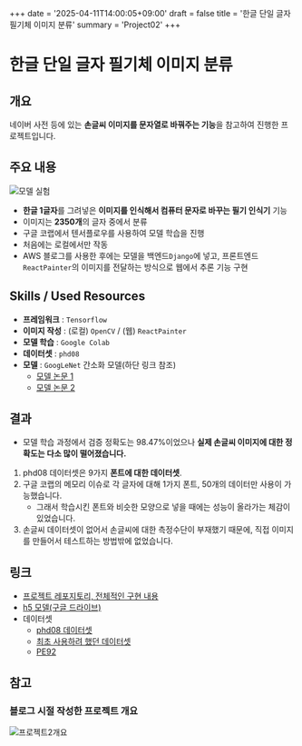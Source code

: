 +++
date = '2025-04-11T14:00:05+09:00'
draft = false
title = '한글 단일 글자 필기체 이미지 분류'
summary = 'Project02'
+++
# 한글 단일 글자 필기체 이미지 분류
## 개요
네이버 사전 등에 있는 **손글씨 이미지를 문자열로 바꿔주는 기능**을 참고하여 진행한 프로젝트입니다.

## 주요 내용
![모델 실험](/images/Project2Usage.png)
- **한글 1글자**를 그려넣은 **이미지를 인식해서 컴퓨터 문자로 바꾸는 필기 인식기** 기능
- 이미지는 **2350개**의 글자 중에서 분류
- 구글 코랩에서 텐서플로우를 사용하여 모델 학습을 진행
- 처음에는 로컬에서만 작동
- AWS 블로그를 사용한 후에는 모델을 백엔드`Django`에 넣고, 프론트엔드`ReactPainter`의 이미지를 전달하는 방식으로 웹에서 추론 기능 구현

## Skills / Used Resources
- **프레임워크** : `Tensorflow`
- **이미지 작성** : (로컬) `OpenCV` / (웹) `ReactPainter`
- **모델 학습** : `Google Colab`
- **데이터셋** : `phd08`
- **모델** : `GoogLeNet` 간소화 모델(하단 링크 참조)
  - [모델 논문 1](https://scienceon.kisti.re.kr/commons/util/originalView.do?cn=JAKO201823955287871&oCn=JAKO201823955287871&dbt=JAKO&journal=NJOU00292001)
  - [모델 논문 2](https://scienceon.kisti.re.kr/commons/util/originalView.do?cn=JAKO201630762630914&oCn=JAKO201630762630914&dbt=JAKO&journal=NJOU00431883)


## 결과
- 모델 학습 과정에서 검증 정확도는 98.47%이었으나 **실제 손글씨 이미지에 대한 정확도는 다소 많이 떨어졌습니다.**
1) phd08 데이터셋은 9가지 **폰트에 대한 데이터셋**.
2) 구글 코랩의 메모리 이슈로 각 글자에 대해 1가지 폰트, 50개의 데이터만 사용이 가능했습니다.
   - 그래서 학습시킨 폰트와 비슷한 모양으로 넣을 때에는 성능이 올라가는 체감이 있었습니다.
3) 손글씨 데이터셋이 없어서 손글씨에 대한 측정수단이 부재했기 때문에, 직접 이미지를 만들어서 테스트하는 방법밖에 없었습니다.


## **링크**
- [프로젝트 레포지토리, 전체적인 구현 내용](https://github.com/dowrave/Project01_HandWriting)
- [h5 모델(구글 드라이브)](https://drive.google.com/file/d/1O5THjolq-CbqDwkYsBykZmE-a5TIHuWI/view)
- 데이터셋
  - [phd08 데이터셋](https://www.kci.go.kr/kciportal/ci/sereArticleSearch/ciSereArtiView.kci?sereArticleSearchBean.artiId=ART001293992)
  - [최초 사용하려 했던 데이터셋](https://aihub.or.kr/aihubdata/data/view.do?currMenu=115&topMenu=100&aihubDataSe=realm&dataSetSn=81)
  - [PE92](https://github.com/callee2006/HangulDB)

## 참고
### 블로그 시절 작성한 프로젝트 개요
![프로젝트2개요](/images/Project2-ImageClassification.png)
